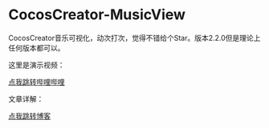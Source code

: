 # CocosCreator-MusicView
CocosCreator音乐可视化，动次打次，觉得不错给个Star。版本2.2.0但是理论上任何版本都可以。

这里是演示视频：

[点我跳转哔哩哔哩](https://www.bilibili.com/video/av76701970)

文章详解：

[点我跳转博客](http://www.kuokuo666.com/2019/11/24/20191124/)
